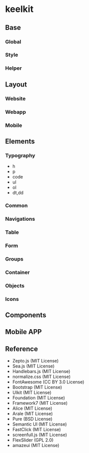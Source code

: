 keelkit
=======
## Base

### Global

### Style

### Helper

## Layout

### Website

### Webapp

### Mobile

## Elements

### Typography

- h
- p
- code
- ul
- ol
- dt,dd

### Common

### Navigations

### Table

### Form

### Groups

### Container

### Objects

### Icons

## Components

## Mobile APP

## Reference

- Zepto.js (MIT License)
- Sea.js (MIT License)
- Handlebars.js (MIT License)
- normalize.css (MIT License)
- FontAwesome (CC BY 3.0 License)
- Bootstrap (MIT License)
- UIkit (MIT License)
- Foundation (MIT License)
- Framework7 (MIT License)
- Alice (MIT License)
- Arale (MIT License)
- Pure (BSD License)
- Semantic UI (MIT License)
- FastClick (MIT License)
- screenfull.js (MIT License)
- FlexSlider (GPL 2.0)
- amazeui (MIT License)
